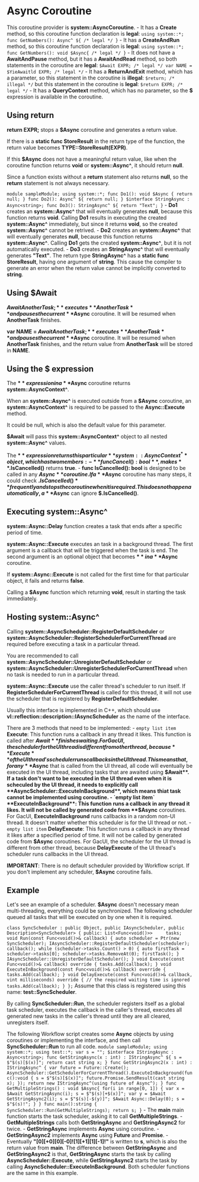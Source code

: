 # Async Coroutine

This coroutine provider is **system::AsyncCoroutine**. - It has a **Create** method, so this coroutine function declaration is **legal**: ``` using system::*; func GetNumbers(): Async^ ${ /* legal */ } ``` - It has a **CreateAndRun** method, so this coroutine function declaration is **legal**: ``` using system::*; func GetNumbers(): void $Async{ /* legal */ } ``` - It does not have a **AwaitAndPause** method, but it has a **AwaitAndRead** method, so both statements in the coroutine are **legal**: ``` $Await EXPR; /* legal */ var NAME = $YieAwaitld EXPR; /* legal */ ``` - It has a **ReturnAndExit** method, which has a parameter, so this statement in the coroutine is **illegal**: ``` $return; /* illegal */ ``` but this statement in the coroutine is **legal**: ``` $return EXPR; /* legal */ ``` - It has a **QueryContext** method, which has no parameter, so the **$** expression is available in the coroutine.

## Using return

**return EXPR;** stops a **$Async** coroutine and generates a return value.

If there is a **static func StoreResult** in the return type of the function, the return value becomes **TYPE::StoreResult(EXPR)**.

If this **$Async** does not have a meaningful return value, like when the coroutine function returns **void** or **system::Async^**, it should return **null**.

Since a function exists without a **return** statement also returns **null**, so the **return** statement is not always necessary.

``` module sampleModule; using system::*; func Do1(): void $Async { return null; } func Do2(): Async^ ${ return null; } $interface StringAsync : Async<string>; func Do3(): StringAsync^ ${ return "Text"; } ``` - **Do1** creates an **system::Async^** that will eventually generates **null**, because this function returns **void**. Calling **Do1** results in executing the created **system::Async^** immediately, but since it returns **void**, so the created **system::Async^** cannot be retrived. - **Do2** creates an **system::Async^** that will eventually generates **null**, because this function returns **system::Async^**. Calling **Do1** gets the created **system::Async^**, but it is not automatically executed. - **Do3** creates an **StringAsync^** that will eventually generates **"Text"**. The return type **StringAsync^** has a **static func StoreResult**, having one argument of **string**. This cause the compiler to generate an error when the return value cannot be implicitly converted to **string**.

## Using $Await

**$Await AnotherTask;** executes **AnotherTask** and pauses the current **$Async** coroutine. It will be resumed when **AnotherTask** finishes.

**var NAME = $Await AnotherTask;** executes **AnotherTask** and pauses the current **$Async** coroutine. It will be resumed when **AnotherTask** finishes, and the return value from **AnotherTask** will be stored in **NAME**.

## Using the $ expression

The **$** expression in a **$Async** coroutine returns **system::AsyncContext^**.

When an **system::Async^** is executed outside from a **$Async** coroutine, an **system::AsyncContext^** is required to be passed to the **Async::Execute** method.

It could be null, which is also the default value for this parameter.

**$Await** will pass this **system::AsyncContext^** object to all nested **system::Async^** values.

The **$** expression returns this particular **system::AsyncContext^** object, which has two members: - **func Cancel(): bool**, makes **$.IsCancelled()** returns **true**. - **func IsCancelled(): bool** is designed to be called in any **$Async** coroutine. If a **$Async** coroutine has many steps, it could check **$.IsCancelled()** frequently and stops the coroutine when it is required. This does not happen automatically, a **$Async** can ignore **$.IsCancelled()**.

## Executing system::Async^

**system::Async::Delay** function creates a task that ends after a specific period of time.

**system::Async::Execute** executes an task in a background thread. The first argument is a callback that will be triggered when the task is end. The second argument is an optional object that becomes **$** in a **$Async** coroutine.

If **system::Async::Execute** is not called for the first time for that particular object, it fails and returns **false**.

Calling a **$Async** function which returning **void**, result in starting the task immediately.

## Hosting system::Async^

Calling **system::AsyncScheduler::RegisterDefaultScheduler** or **system::AsyncScheduler::RegisterSchedulerForCurrentThread** are required before executing a task in a particular thread.

You are recommended to call **system::AsyncScheduler::UnregisterDefaultScheduler** or **system::AsyncScheduler::UnregisterSchedulerForCurrentThread** when no task is needed to run in a particular thread.

**system::Async::Execute** use the caller thread's scheduler to run itself. If **RegisterSchedulerForCurrentThread** is called for this thread, it will not use the scheduler that is registered by **RegisterDefaultScheduler**.

Usually this interface is implemented in C++, which should use **vl::reflection::description::IAsyncScheduler** as the name of the interface.

There are 3 methods that need to be implemented: - `empty list item` **Execute**: This function runs a callback in any thread it likes. This function is called after **$Await** finishes waiting. For GacUI, the scheduler for the UI thread is different from other thread, because **Execute** of the UI thread's scheduler runs callbacks in the UI thread. This means that, for any **$Async** that is called from the UI thread, all code will eventually be executed in the UI thread, including tasks that are awaited using **$Await**. If a task don't want to be executed in the UI thread even when it is scheculed by the UI thread, it needs to explicitly call **AsyncScheduler::ExecuteInBackground**, which means thiat task cannot be implemented using coroutine. - `empty list item` **ExecuteInBackground**: This function runs a callback in any thread it likes. It will not be called by generated code from **$Async** coroutines. For GacUI, **ExecuteInBackground** runs callbacks in a random non-UI thread. It doesn't matter whether this scheduler is for the UI thread or not. - `empty list item` **DelayExecute**: This function runs a callback in any thread it likes after a specified period of time. It will not be called by generated code from **$Async** coroutines. For GacUI, the scheduler for the UI thread is different from other thread, because **DelayExecute** of the UI thread's scheduler runs callbacks in the UI thread.

**IMPORTANT**: There is no default scheduler provided by Workflow script. If you don't implement any scheduler, **$Async** coroutine fails.

## Example

Let's see an example of a scheduler. **$Async** doesn't necessary mean multi-threading, everything could be synchronized. The following scheduler queued all tasks that will be executed on by one when it is required.

``` class SyncScheduler : public Object, public IAsyncScheduler, public Description<SyncScheduler> { public: List<Func<void()>>		tasks; void Run(const Func<void()>& callback) { auto scheduler = Ptr(new SyncScheduler); IAsyncScheduler::RegisterDefaultScheduler(scheduler); callback(); while (scheduler->tasks.Count() > 0) { auto firstTask = scheduler->tasks[0]; scheduler->tasks.RemoveAt(0); firstTask(); } IAsyncScheduler::UnregisterDefaultScheduler(); } void Execute(const Func<void()>& callback) override { tasks.Add(callback); } void ExecuteInBackground(const Func<void()>& callback) override { tasks.Add(callback); } void DelayExecute(const Func<void()>& callback, vint milliseconds) override { // the required waiting time is ignored tasks.Add(callback); } }; ``` Assume that this class is registered using this name: **test::SyncScheduler**.

By calling **SyncScheduler::Run**, the scheduler registers itself as a global task scheduler, executes the callback in the caller's thread, executes all generated new tasks in the caller's thread until they are all cleared, unregisters itself.

The following Workflow script creates some **Async** objects by using coroutines or implementing the interface, and then call **SyncScheduler::Run** to run all code. ``` module sampleModule; using system::*; using test::*; var s = ""; $interface IStringAsync : Async<string>; func GetStringAsync(x : int) : IStringAsync^ ${ s = $"$(s)[$(x)]"; return cast string x; } func GetStringAsync2(x : int) : IStringAsync^ { var future = Future::Create(); AsyncScheduler::GetSchedulerForCurrentThread().ExecuteInBackground(func():void { s = $"$(s)[$(x)]"; future.Promise.SendResult(cast string x); }); return new IStringAsync^(using future of Async^); } func GetMultipleStrings() : void $Async{ for(i in range[0, 1]) { var x = $Await GetStringAsync(i); s = $"$(s)[+$(x)]"; var y = $Await GetStringAsync2(i); s = $"$(s)[-$(y)]"; $Await Async::Delay(0); s = $"$(s)!"; } } func main():string { SyncScheduler::Run(GetMultipleStrings); return s; } ``` - The **main** main function starts the task scheduler, asking it to call **GetMultipleStrings**. - **GetMultipleStrings** calls both **GetStringAsync** and **GetStringAsync2** for twice. - **GetStringAsync** implements **Async** using coroutine. - **GetStringAsync2** implements **Async** using **Future** and **Promise**. - Eventually **"[0][+0][0][-0]![1][+1][1][-1]!"** is written to **s**, which is also the return value from **main**. The difference between **GetStringAsync** and **GetStringAsync2** is that, **GetStringAsync** starts the task by calling **AsyncScheduler::Execute**, while **GetStringAsync2** starts the task by calling **AsyncScheduler::ExecuteInBackground**. Both scheduler functions are the same in this example.

